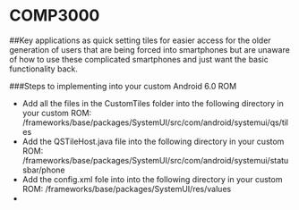 # COMP3000

##Key applications as quick setting tiles for easier access for the older generation of users that are being forced into smartphones but are unaware of how to use these complicated smartphones and just want the basic functionality back.

###Steps to implementing into your custom Android 6.0 ROM
  - Add all the files in the CustomTiles folder into the following directory in your custom ROM:   /frameworks/base/packages/SystemUI/src/com/android/systemui/qs/tiles
  - Add the QSTileHost.java file into the following directory in your custom ROM: /frameworks/base/packages/SystemUI/src/com/android/systemui/statusbar/phone
  - Add the config.xml fole into into the following directory in your custom ROM: /frameworks/base/packages/SystemUI/res/values
  - 
